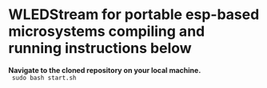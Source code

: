 # WLEDStream for portable esp-based microsystems compiling and running instructions below
<b>
Navigate to the cloned repository on your local machine.
</b> <br/>
<code> sudo bash start.sh </code>
